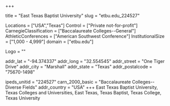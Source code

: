 
+++

title = "East Texas Baptist University"
slug = "etbu.edu_224527"

Locations = ["USA","Texas"]
Control = ["Private not-for-profit"]
CarnegieClassification = ["Baccalaureate Colleges--General"]
AthleticConferences = ["American Southwest Conference"]
InstitutionalSize = ["1,000 - 4,999"]
domain = ["etbu.edu"]

Logo = ""

addr_lat = "-94.374337"
addr_long = "32.554545"
addr_street = "One Tiger Drive"
addr_city = "Marshall"
addr_state = "Texas"
addr_postalcode = "75670-1498"

ipeds_unitid = "224527"
carn_2000_basic = "Baccalaureate Colleges--Diverse Fields"
addr_country = "USA"
+++
    East Texas Baptist University, Texas Colleges and Universities, East Texas, Texas Baptist, Texas College, Texas University
